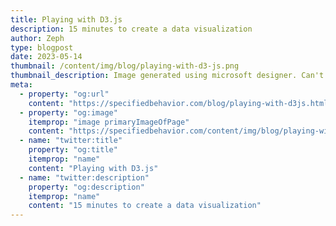 ```yaml
---
title: Playing with D3.js
description: 15 minutes to create a data visualization
author: Zeph
type: blogpost
date: 2023-05-14
thumbnail: /content/img/blog/playing-with-d3-js.png
thumbnail_description: Image generated using microsoft designer. Can't remember the exact prompt.
meta:
  - property: "og:url"
    content: "https://specifiedbehavior.com/blog/playing-with-d3js.html"    
  - property: "og:image"
    itemprop: "image primaryImageOfPage"
    content: "https://specifiedbehavior.com/content/img/blog/playing-with-d3-js.png"
  - name: "twitter:title"
    property: "og:title"
    itemprop: "name"
    content: "Playing with D3.js"
  - name: "twitter:description"
    property: "og:description"
    itemprop: "name"
    content: "15 minutes to create a data visualization"
---
```


<PlayingWithD3JS />